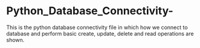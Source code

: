 # Python_Database_Connectivity-
This is the python database connectivity file in which how we connect to database and perform basic create, update, delete and read operations are shown.
